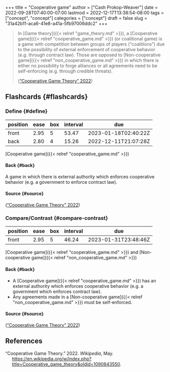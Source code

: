 +++
title = "Cooperative game"
author = ["Cash Prokop-Weaver"]
date = 2022-09-28T07:40:00-07:00
lastmod = 2022-12-17T13:38:54-08:00
tags = ["concept", "concept"]
categories = ["concept"]
draft = false
slug = "31a42b11-aca6-41e8-a41a-5fb97006ddc2"
+++

> In [Game theory]({{< relref "game_theory.md" >}}), a [Cooperative game]({{< relref "cooperative_game.md" >}}) (or coalitional game) is a game with competition between groups of players ("coalitions") due to the possibility of external enforcement of cooperative behavior (e.g. through contract law). Those are opposed to [Non-cooperative game]({{< relref "non_cooperative_game.md" >}}) in which there is either no possibility to forge alliances or all agreements need to be self-enforcing (e.g. through credible threats).
>
> (<a href="#citeproc_bib_item_1">“Cooperative Game Theory” 2022</a>)


## Flashcards {#flashcards}


### Define {#define}

| position | ease | box | interval | due                  |
|----------|------|-----|----------|----------------------|
| front    | 2.95 | 5   | 53.47    | 2023-01-18T02:40:22Z |
| back     | 2.80 | 4   | 15.26    | 2022-12-11T21:07:28Z |

[Cooperative game]({{< relref "cooperative_game.md" >}})


#### Back {#back}

A game in which there is external authority which enforces cooperative behavior (e.g. a government to enforce contract law).


#### Source {#source}

(<a href="#citeproc_bib_item_1">“Cooperative Game Theory” 2022</a>)


### Compare/Contrast {#compare-contrast}

| position | ease | box | interval | due                  |
|----------|------|-----|----------|----------------------|
| front    | 2.95 | 5   | 46.24    | 2023-01-31T23:48:46Z |

[Cooperative game]({{< relref "cooperative_game.md" >}}) and [Non-cooperative game]({{< relref "non_cooperative_game.md" >}})


#### Back {#back}

-   A [Cooperative game]({{< relref "cooperative_game.md" >}}) has an external authority which enforces cooperative behavior (e.g. a government which enforces contract law).
-   Any agreements made in a [Non-cooperative game]({{< relref "non_cooperative_game.md" >}}) must be self-enforced.


#### Source {#source}

(<a href="#citeproc_bib_item_1">“Cooperative Game Theory” 2022</a>)

## References

<style>.csl-entry{text-indent: -1.5em; margin-left: 1.5em;}</style><div class="csl-bib-body">
  <div class="csl-entry"><a id="citeproc_bib_item_1"></a>“Cooperative Game Theory.” 2022. <i>Wikipedia</i>, May. <a href="https://en.wikipedia.org/w/index.php?title=Cooperative_game_theory&oldid=1090843550">https://en.wikipedia.org/w/index.php?title=Cooperative_game_theory&#38;oldid=1090843550</a>.</div>
</div>
